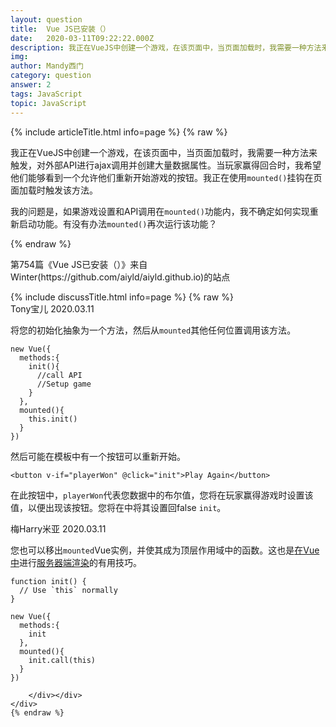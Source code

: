 ```yaml
---
layout: question
title:  Vue JS已安装（）
date:   2020-03-11T09:22:22.000Z
description: 我正在VueJS中创建一个游戏，在该页面中，当页面加载时，我需要一种方法来触发，对外部API进行ajax调用并创建大量数据属性。当玩家赢得回合时，我希望他...
img: 
author: Mandy西门
category: question
answer: 2
tags: JavaScript
topic: JavaScript
---
```

<div class="article-root">
  <div class="article">
    {% include articleTitle.html info=page %}
    {% raw %}
    <div class="article-content"><p><font style="vertical-align: inherit;"><font style="vertical-align: inherit;">我正在VueJS中创建一个游戏，在该页面中，当页面加载时，我需要一种方法来触发，对外部API进行ajax调用并创建大量数据属性。</font><font style="vertical-align: inherit;">当玩家赢得回合时，我希望他们能够看到一个允许他们重新开始游戏的按钮。</font><font style="vertical-align: inherit;">我正在使用</font></font><code>mounted()</code><font style="vertical-align: inherit;"><font style="vertical-align: inherit;">挂钩在页面加载时触发该方法。</font></font></p>

<p><font style="vertical-align: inherit;"><font style="vertical-align: inherit;">我的问题是，如果游戏设置和API调用在</font></font><code>mounted()</code><font style="vertical-align: inherit;"><font style="vertical-align: inherit;">功能</font><font style="vertical-align: inherit;">内，我不确定如何实现重新启动</font><font style="vertical-align: inherit;">功能。</font><font style="vertical-align: inherit;">有没有办法</font></font><code>mounted()</code><font style="vertical-align: inherit;"><font style="vertical-align: inherit;">再次</font><font style="vertical-align: inherit;">运行该</font><font style="vertical-align: inherit;">功能？</font></font></p></div>
    {% endraw %}
  </div>
  <p class="winter_mark">第754篇《Vue JS已安装（）》来自Winter(https://github.com/aiyld/aiyld.github.io)的站点</p>
  <div class="discuss-wrapper">
    {% include discussTitle.html info=page %}
    {% raw %}
    <div class="discuss-list">
    <div class="discuss-item">
        <div class="discuss-parent">
          <div class="discuss-meta">
            <span class="discuss-user">Tony宝儿</span>
            <span class="discuss-time">2020.03.11</span>
          </div>
          <div class="discuss-comment"><p><font style="vertical-align: inherit;"><font style="vertical-align: inherit;">将您的初始化抽象为一个方法，然后从</font></font><code>mounted</code><font style="vertical-align: inherit;"><font style="vertical-align: inherit;">其他任何位置</font><font style="vertical-align: inherit;">调用该方法</font><font style="vertical-align: inherit;">。</font></font></p>

<pre><code>new Vue({<font></font>
  methods:{<font></font>
    init(){<font></font>
      //call API<font></font>
      //Setup game<font></font>
    }<font></font>
  },<font></font>
  mounted(){<font></font>
    this.init()<font></font>
  }<font></font>
})<font></font>
</code></pre>

<p><font style="vertical-align: inherit;"><font style="vertical-align: inherit;">然后可能在模板中有一个按钮可以重新开始。</font></font></p>

<pre><code>&lt;button v-if="playerWon" @click="init"&gt;Play Again&lt;/button&gt;
</code></pre>

<p><font style="vertical-align: inherit;"><font style="vertical-align: inherit;">在此按钮中，</font></font><code>playerWon</code><font style="vertical-align: inherit;"><font style="vertical-align: inherit;">代表您数据中的布尔值，您将在玩家赢得游戏时设置该值，以便出现该按钮。</font><font style="vertical-align: inherit;">您将在中将其设置回false </font></font><code>init</code><font style="vertical-align: inherit;"><font style="vertical-align: inherit;">。</font></font></p></div>
        </div></div><div class="discuss-item">
        <div class="discuss-parent">
          <div class="discuss-meta">
            <span class="discuss-user">梅Harry米亚</span>
            <span class="discuss-time">2020.03.11</span>
          </div>
          <div class="discuss-comment"><p><font style="vertical-align: inherit;"><font style="vertical-align: inherit;">您也可以移出</font></font><code>mounted</code><font style="vertical-align: inherit;"><font style="vertical-align: inherit;">Vue实例，并使其成为顶层作用域中的函数。</font><font style="vertical-align: inherit;">这也是</font></font><a href="https://masteringjs.io/tutorials/vue/axios#with-server-side-rendering" rel="nofollow noreferrer"><font style="vertical-align: inherit;"><font style="vertical-align: inherit;">在Vue中</font></font></a><font style="vertical-align: inherit;"><font style="vertical-align: inherit;">进行</font><a href="https://masteringjs.io/tutorials/vue/axios#with-server-side-rendering" rel="nofollow noreferrer"><font style="vertical-align: inherit;">服务器端渲染</font></a><font style="vertical-align: inherit;">的有用技巧</font><font style="vertical-align: inherit;">。</font></font></p>

<pre class="lang-js prettyprint-override"><code>function init() {<font></font>
  // Use `this` normally<font></font>
}<font></font>
<font></font>
new Vue({<font></font>
  methods:{<font></font>
    init<font></font>
  },<font></font>
  mounted(){<font></font>
    init.call(this)<font></font>
  }<font></font>
})<font></font>
</code></pre></div>
        </div></div>
    </div>
    {% endraw %}
  </div>
<div>
